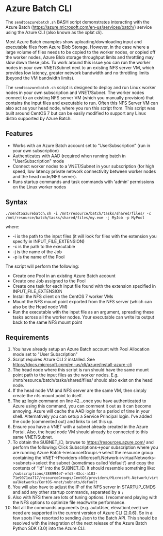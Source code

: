 # Azure Batch CLI     
The `sendtoazurebatch.sh` BASH script demonstrates interacting with the Azure Batch (https://azure.microsoft.com/en-us/services/batch/) service using the Azure CLI (also known as the xplat cli). 

Most Azure Batch examples show uploading/downloading input and executable files from Azure Blob Storage. However, in the case where a large volume of files needs to be copied to the worker nodes, or copied off the worker nodes, Azure Blob storage throughput limits and throttling may slow down these jobs. To work around this issue you can run the worker nodes in your own VNET/Subnet next to an existing NFS server VM, which provides low latency, greater network bandwidth and no throttling limits (beyond the VM bandwidth limits). 

The `sendtoazurebatch.sh` script is designed to deploy and run Linux worker nodes in your own subscription and VNET/Subnet. The worker nodes connect to an existing NFS server VM (which you manually provision) that contains the input files and executable to run. Often this NFS Server VM can also act as your head node, where you run this script from. This script was built around CentOS 7 but can be easily modified to support any Linux distro supported by Azure Batch.

## Features
- Works with an Azure Batch account set to “UserSubscription” (run in your own subscription)
- Authenticates with AAD (required when running batch in "UserSubscription" mode
- Connect worker nodes to a VNET/Subnet in your subscription (for high speed, low latency private network connectivity between worker nodes and the head node/NFS server).
- Runs startup commands and task commands with 'admin' permissions on the Linux worker nodes

## Syntax   
`./sendtoazurebatch.sh -i /mnt/resource/batch/tasks/shared/files/ -c /mnt/resource/batch/tasks/shared/files/my.exe -j MyJob -p MyPool`

where:
- -i is the path to the input files (it will look for files with the extension you specify in INPUT_FILE_EXTENSION)
- -c is the path to the executable
- -j is the name of the Job
- -p is the name of the Pool

The script will perform the following:

- Create one Pool in an existing Azure Batch account
- Create one Job assigned to the Pool
- Create one task for each input file found with the extension specified in INPUT_FILE_EXTENSION
- Install the NFS client on the CentOS 7 worker VMs
- Mount the NFS mount point exported from the NFS server (which can also be the Head node VM)
- Run the executable with the input file as an argument, spreading these tasks across all the worker nodes. Your executable can write its output back to the same NFS mount point

## Requirements
1. You have already setup an Azure Batch account with Pool Allocation mode set to "User Subscription"
1. Script requires Azure CLI 2 installed. See https://docs.microsoft.com/en-us/cli/azure/install-azure-cli
1. The head node where this script is run should have the same mount point path to the input files as the worker nodes. E.g. /mnt/resource/batch/tasks/shared/files/ should also exist on the head node.
1. If the head node VM and NFS server are the same VM, then simply create the nfs mount point to itself. 
1.	The az login command on line 42...once you have authenticated to Azure using this command, you can comment it out as it can become annoying. Azure will cache the AAD login for a period of time in your shell. Alternatively you can setup a Service Principal login. I’ve added the code (commented out) and links to set this up. 
1.	Ensure you have a VNET with a subnet already created in the Azure Portal. Also, the head node VM should already be connected to this same VNET/Subnet.  
1.	To obtain the SUBNET_ID, browse to https://resources.azure.com/ and perform the following: Click Subscriptions->your subscription where you are running Azure Batch->resourceGroups->select the resource group containing the VNET->Providers->Microsoft.Network->virtualNetworks->subnets->select the subnet (sometimes called ‘default’) and copy the contents of “id” into the SUBNET_ID. It should resemble something like: `/subscriptions/388994e7-efd5-43cc-a103-71e9071ea717/resourceGroups/CentOS/providers/Microsoft.Network/virtualNetworks/CentOS-vnet/subnets/default`
1. You will also have to adjust the IP of the NFS server in STARTUP_CMDS and add any other startup commands, separated by a `;`
1. Also with NFS there are lots of tuning options. I recommend playing with the NFS options to optimize file read/write performance. 
1. Not all the commands arguments (e.g. autoUser, elevationLevel) we need are supported in the current version of Azure CLI (2.0.6). So in a few spots I've resorted to sending Json to the Batch API. This should be resolved with the integration of the next release of the Azure Batch Python SDK (3.0) into the Azure CLI. 


